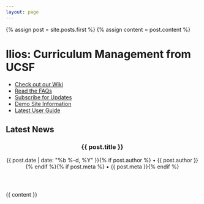 ```yaml
---
layout: page
---
```


{% assign post = site.posts.first %}
{% assign content = post.content %}
<h1>Ilios: Curriculum Management from UCSF</h1>

- [Check out our Wiki](https://github.com/ilios/ilios/wiki)
- [Read the FAQs](https://github.com/ilios/ilios/wiki/FAQS)
- [Subscribe for Updates](http://iliosproject.org/DadaMail/dada/mail.cgi/)
- [Demo Site Information](https://www.dropbox.com/s/pwqihqb9todkqw6/DemoSite.pdf?dl=0)
- [Latest User Guide](https://www.dropbox.com/sh/3cfxfzdspzf10wp/KbaFS5LKkM)

<h2>Latest News</h2>

<div class="post">

  <header class="post-header">
    <h3 class="post-title">{{ post.title }}</h3>
    <p class="post-meta">{{ post.date | date: "%b %-d, %Y" }}{% if post.author %} • {{ post.author }}{% endif %}{% if post.meta %} • {{ post.meta }}{% endif %}</p>
  </header>

  <article class="post-content">
    {{ content }}
  </article>

</div>
